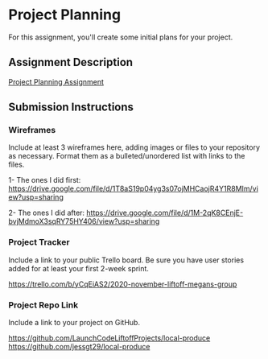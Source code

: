 # Project Planning
For this assignment, you'll create some initial plans for your project.

## Assignment Description
[Project Planning Assignment](https://education.launchcode.org/liftoff/modules/assignments/project-planning)

## Submission Instructions

### Wireframes

Include at least 3 wireframes here, adding images or files to your repository as necessary. Format them as a bulleted/unordered list with links to the files.

1- The ones I did first:
https://drive.google.com/file/d/1T8aS19p04yg3s07ojMHCaojR4Y1R8MIm/view?usp=sharing

2- The ones I did after:
https://drive.google.com/file/d/1M-2qK8CEnjE-bvjMdmoX3sqRY75HY406/view?usp=sharing

### Project Tracker

Include a link to your public Trello board. Be sure you have user stories added for at least your first 2-week sprint.

https://trello.com/b/yCqEiAS2/2020-november-liftoff-megans-group

### Project Repo Link

Include a link to your project on GitHub.

https://github.com/LaunchCodeLiftoffProjects/local-produce
https://github.com/jessgt29/local-produce
